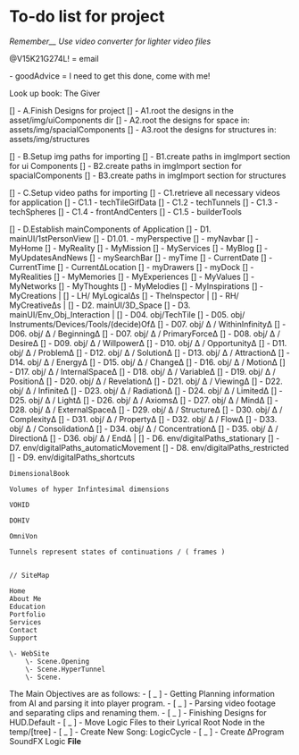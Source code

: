   # To-do list for project

*Remember__ Use video converter for lighter video files*

@V15K21G274L! = email

\- goodAdvice = I need to get this done, come with me!


Look up book: The Giver

[] - A.Finish Designs for project
    [] - A1.root the designs in the asset/img/uiComponents dir
    [] - A2.root the designs for space in: assets/img/spacialComponents
    [] - A3.root the designs for structures in: assets/img/structures

[] - B.Setup img paths for importing
    [] - B1.create paths in imgImport section for ui Components
    [] - B2.create paths in imgImport section for spacialComponents
    [] - B3.create paths in imgImport section for structures

[] - C.Setup video paths for importing
    [] - C1.retrieve all necessary videos for application
        [] - C1.1 - techTileGifData
        [] - C1.2 - techTunnels
        [] - C1.3 - techSpheres
        [] - C1.4 - frontAndCenters
        [] - C1.5 - builderTools

[] - D.Establish mainComponents of Application
    [] - D1. mainUI/1stPersonView
        [] - D1.01. - myPerspective
            [] - myNavbar
                [] - MyHome
                [] - MyReality
                [] - MyMission
                [] - MyServices
                [] - MyBlog
                [] - MyUpdatesAndNews
            [] - mySearchBar
            [] - myTime
                [] - CurrentDate
                [] - CurrentTime
                [] - CurrentΔLocation
            [] - myDrawers
            [] - myDock
            [] - MyRealities
                [] - MyΜemories
                [] - MyExperiences
                [] - MyValues
                [] - MyNetworks
                [] - MyThoughts
                [] - MyMelodies
                [] - MyInspirations
                [] - MyCreations
|
            [] - LH/ MyLogicalΔs
                [] - TheInspector
|
            [] - RH/ MyCreativeΔs
|
    [] - D2. mainUI/3D_Space
    [] - D3. mainUI/Env_Obj_Interaction
|
    [] - D04. obj/TechTile
    [] - D05. obj/ Instruments/Devices/Tools/(decide)OfΔ
    [] - D07. obj/ Δ / WithinInfinityΔ
    [] - D06. obj/ Δ / BeginningΔ
    [] - D07. obj/ Δ / PrimaryForceΔ
    [] - D08. obj/ Δ / DesireΔ
    [] - D09. obj/ Δ / WillpowerΔ
    [] - D10. obj/ Δ / OpportunityΔ
    [] - D11. obj/ Δ / ProblemΔ
    [] - D12. obj/ Δ / SolutionΔ
    [] - D13. obj/ Δ / AttractionΔ
    [] - D14. οbj/ Δ / ΕnergyΔ
    [] - D15. obj/ Δ / ChangeΔ
    [] - D16. obj/ Δ / MotionΔ
    [] - D17. obj/ Δ / InternalSpaceΔ
    [] - D18. obj/ Δ / VariableΔ
    [] - D19. obj/ Δ / PositionΔ
    [] - D20. obj/ Δ / RevelationΔ
    [] - D21. obj/ Δ / ViewingΔ
    [] - D22. obj/ Δ / InfiniteΔ
    [] - D23. obj/ Δ / RadiationΔ
    [] - D24. obj/ Δ / LimitedΔ
    [] - D25. obj/ Δ / LightΔ
    [] - D26. obj/ Δ / AxiomsΔ
    [] - D27. obj/ Δ / ΜindΔ
    [] - D28. obj/ Δ / ExternalSpaceΔ
    [] - D29. obj/ Δ / StructureΔ
    [] - D30. obj/ Δ / ComplexityΔ
    [] - D31. obj/ Δ / PropertyΔ
    [] - D32. obj/ Δ / FlowΔ
    [] - D33. obj/ Δ / ConsolidationΔ
    [] - D34. obj/ Δ / ConcentrationΔ
    [] - D35. obj/ Δ / DirectionΔ
    [] - D36. obj/ Δ / EndΔ
|
    [] - D6. env/digitalPaths_stationary
    [] - D7. env/digitalPaths_automaticMovement
    [] - D8. env/digitalPaths_restricted
    [] - D9. env/digitalPaths_shortcuts


    
    DimensionalBook

    Volumes of hyper Infintesimal dimensions

    VOHID

    DOHIV

    OmniVon

    Tunnels represent states of continuations / ( frames )


    // SiteMap

    Home
    About Me
    Education
    Portfolio
    Services
    Contact
    Support
    
    \- WebSite
        \- Scene.Opening
        \- Scene.HyperTunnel
        \- Scene.


 
The Main Objectives are as follows:
\- [ _ ] - Getting Planning information from AI and parsing it into player program.
\- [ _ ] - Parsing video footage and separating clips and renaming them.
\- [ _ ] - Finishing Designs for HUD.Default
\- [ _ ] - Move Logic Files to their Lyrical Root Node in the temp/[tree]
\- [ _ ] - Create New Song: LogicCycle
\- [ _ ] - Create ΔProgram SoundFX Logic **File**